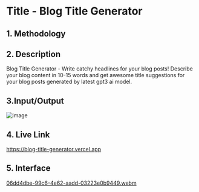 # **Title - Blog Title Generator**


## **1. Methodology**


## **2. Description**
Blog Title Generator - Write catchy headlines for your blog posts!
Describe your blog content in 10-15 words and get awesome title suggestions for your blog posts generated by latest gpt3 ai model.

## **3.Input/Output**
![image](https://user-images.githubusercontent.com/56119070/208234953-5426fb58-0c86-49db-9993-7f800337ff05.png)

## **4. Live Link**
https://blog-title-generator.vercel.app

## **5. Interface** 
[06dd4dbe-99c6-4e62-aadd-03223e0b9449.webm](https://user-images.githubusercontent.com/73692009/204501594-28b20d24-4e76-4aa2-bc71-4b4e2d4d73e5.webm)
